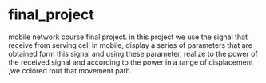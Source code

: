 # final_project
mobile network course final project.
in this project we use the signal that receive from serving cell in mobile, display a series of parameters that are obtained form this signal and using these parameter, realize to the power of the received signal and according to the power in a range of displacement ,we colored rout that movement path.
